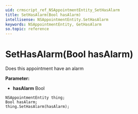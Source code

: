 ```yaml
---
uid: crmscript_ref_NSAppointmentEntity_SetHasAlarm
title: SetHasAlarm(Bool hasAlarm)
intellisense: NSAppointmentEntity.SetHasAlarm
keywords: NSAppointmentEntity, GetHasAlarm
so.topic: reference
---
```


# SetHasAlarm(Bool hasAlarm)

Does this appointment have an alarm

**Parameter:** 
* **hasAlarm** Bool

```crmscript
NSAppointmentEntity thing;
Bool hasAlarm;
thing.SetHasAlarm(hasAlarm);
```

